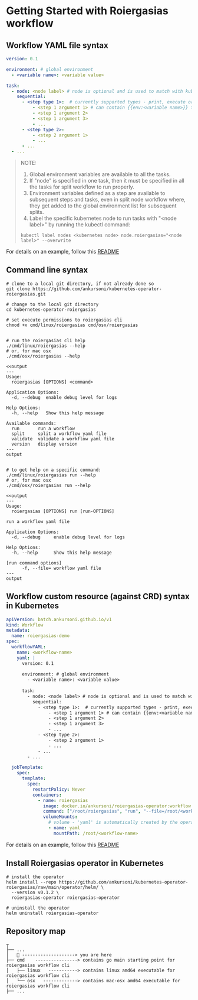 # Getting Started with Roiergasias workflow


## Workflow YAML file syntax
```yaml
version: 0.1

environment: # global environment
  - <variable name>: <variable value>

task:
  - node: <node label> # node is optional and is used to match with kubernetes node having label - node.roiergasias=<node label>
    sequential:
      - <step type 1>:  # currently supported types - print, execute or environment
          - <step 1 argument 1> # can contain {{env:<variable name>}} to resolve environment variables
          - <step 1 argument 2>
          - <step 1 argument 3>
          - ...
      - <step type 2>:
          - <step 2 argument 1>
          - ...
      - ...
  - ...
```
> NOTE:
> 1. Global environment variables are available to all the tasks.
> 2. If "node" is specified in one task, then it must be specified in all the tasks for split workflow to run properly.
> 3. Environment variables defined as a step are available to subsequent steps and tasks, even in split node workflow
> where, they get added to the global environment list for subsequent splits.
> 4. Label the specific kubernetes node to run tasks with "\<node label\>" by running the kubectl command:  
> ```shell
> kubectl label nodes <kubernetes node> node.roiergasias="<node label>" --overwrite
> ```
For details on an example, follow this [README](../examples/hello-world/README.md)


## Command line syntax
```shell
# clone to a local git directory, if not already done so
git clone https://github.com/ankursoni/kubernetes-operator-roiergasias.git

# change to the local git directory
cd kubernetes-operator-roiergasias

# set execute permissions to roiergasias cli
chmod +x cmd/linux/roiergasias cmd/osx/roiergasias


# run the roiergasias cli help
./cmd/linux/roiergasias --help
# or, for mac osx
./cmd/osx/roiergasias --help

<<output
---
Usage:
  roiergasias [OPTIONS] <command>

Application Options:
  -d, --debug  enable debug level for logs

Help Options:
  -h, --help   Show this help message

Available commands:
  run       run a workflow
  split     split a workflow yaml file
  validate  validate a workflow yaml file
  version   display version
---
output


# to get help on a specific command:
./cmd/linux/roiergasias run --help
# or, for mac osx
./cmd/osx/roiergasias run --help

<<output
---
Usage:
  roiergasias [OPTIONS] run [run-OPTIONS]

run a workflow yaml file

Application Options:
  -d, --debug     enable debug level for logs

Help Options:
  -h, --help      Show this help message

[run command options]
      -f, --file= workflow yaml file
---
output
```


## Workflow custom resource (against CRD) syntax in Kubernetes
```yaml
apiVersion: batch.ankursoni.github.io/v1
kind: Workflow
metadata:
  name: roiergasias-demo
spec:
  workflowYAML:
    name: <workflow-name>
    yaml: |
      version: 0.1
      
      environment: # global environment
        - <variable name>: <variable value>
      
      task:
        - node: <node label> # node is optional and is used to match with kubernetes node having label - node.roiergasias=<node label>
          sequential:
            - <step type 1>:  # currently supported types - print, execute or environment
                - <step 1 argument 1> # can contain {{env:<variable name>}} to resolve environment variables
                - <step 1 argument 2>
                - <step 1 argument 3>
                - ...
            - <step type 2>:
                - <step 2 argument 1>
                - ...
            - ...
        - ...

  jobTemplate:
    spec:
      template:
        spec:
          restartPolicy: Never
          containers:
            - name: roiergasias
              image: docker.io/ankursoni/roiergasias-operator:workflow # or your own custom docker image
              command: ["/root/roiergasias", "run", "--file=/root/<workflow-name>/<workflow-name>.yaml"]
              volumeMounts:
                # volume - 'yaml' is automatically created by the operator using a generated configMap
                - name: yaml
                  mountPath: /root/<workflow-name>
```
For details on an example, follow this [README](../examples/hello-world/README.md)


## Install Roiergasias operator in Kubernetes
```shell
# install the operator
helm install --repo https://github.com/ankursoni/kubernetes-operator-roiergasias/raw/main/operator/helm/ \
  --version v0.1.2 \
  roiergasias-operator roiergasias-operator

# uninstall the operator
helm uninstall roiergasias-operator
```


## Repository map
```text
┬ 
├── ...
│   📌 --------------------> you are here
├── cmd    ----------------> contains go main starting point for roiergasias workflow cli
│   ├── linux   -----------> contains linux amd64 executable for roiergasias workflow cli
│   └── osx   -------------> contains mac-osx amd64 executable for roiergasias workflow cli
├── ...
```
